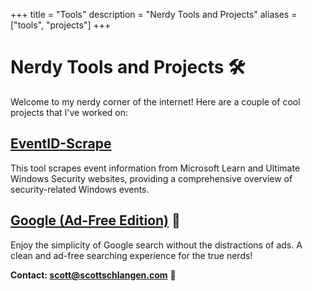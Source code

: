 +++
title = "Tools"
description = "Nerdy Tools and Projects"
aliases = ["tools", "projects"]
+++

# Nerdy Tools and Projects 🛠️

Welcome to my nerdy corner of the internet! Here are a couple of cool projects that I've worked on:

## [EventID-Scrape](https://github.com/schlangens/EventID-Scraper)

This tool scrapes event information from Microsoft Learn and Ultimate Windows Security websites, providing a comprehensive overview of security-related Windows events.

## [Google (Ad-Free Edition)](https://goog.scottschlangen.com) 🚀

Enjoy the simplicity of Google search without the distractions of ads. A clean and ad-free searching experience for the true nerds!



**Contact: [scott@scottschlangen.com](mailto:scott@scottschlangen.com)** 📧
